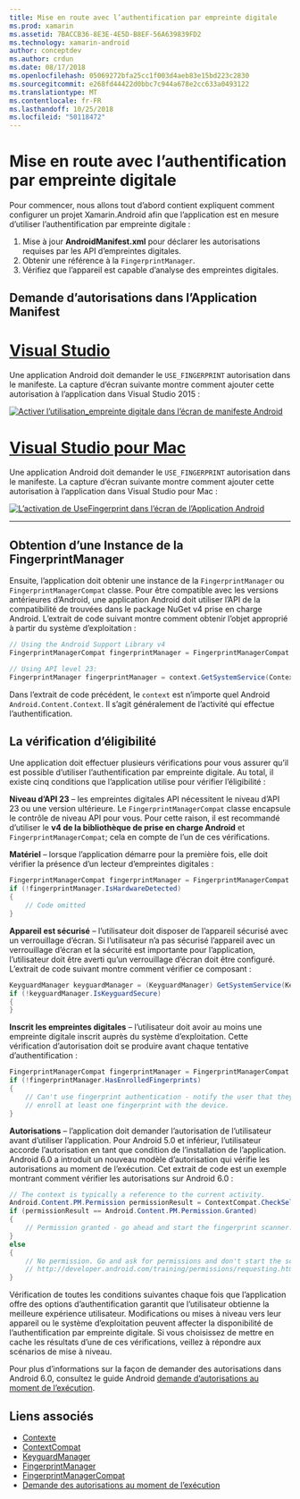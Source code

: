 ```yaml
---
title: Mise en route avec l’authentification par empreinte digitale
ms.prod: xamarin
ms.assetid: 7BACCB36-8E3E-4E5D-B8EF-56A639839FD2
ms.technology: xamarin-android
author: conceptdev
ms.author: crdun
ms.date: 08/17/2018
ms.openlocfilehash: 05069272bfa25cc1f003d4aeb83e15bd223c2830
ms.sourcegitcommit: e268fd44422d0bbc7c944a678e2cc633a0493122
ms.translationtype: MT
ms.contentlocale: fr-FR
ms.lasthandoff: 10/25/2018
ms.locfileid: "50118472"
---
```

# <a name="getting-started-with-fingerprint-authentication"></a>Mise en route avec l’authentification par empreinte digitale

Pour commencer, nous allons tout d’abord contient expliquent comment configurer un projet Xamarin.Android afin que l’application est en mesure d’utiliser l’authentification par empreinte digitale :

1. Mise à jour **AndroidManifest.xml** pour déclarer les autorisations requises par les API d’empreintes digitales.
2. Obtenir une référence à la `FingerprintManager`.
3. Vérifiez que l’appareil est capable d’analyse des empreintes digitales.

## <a name="requesting-permissions-in-the-application-manifest"></a>Demande d’autorisations dans l’Application Manifest

# <a name="visual-studiotabwindows"></a>[Visual Studio](#tab/windows)

Une application Android doit demander le `USE_FINGERPRINT` autorisation dans le manifeste. La capture d’écran suivante montre comment ajouter cette autorisation à l’application dans Visual Studio 2015 :

[![Activer l’utilisation\_empreinte digitale dans l’écran de manifeste Android](get-started-images/fingerprint-01-vs.png)](get-started-images/fingerprint-01-vs.png#lightbox) 

# <a name="visual-studio-for-mactabmacos"></a>[Visual Studio pour Mac](#tab/macos)

Une application Android doit demander le `USE_FINGERPRINT` autorisation dans le manifeste. La capture d’écran suivante montre comment ajouter cette autorisation à l’application dans Visual Studio pour Mac :

[![L’activation de UseFingerprint dans l’écran de l’Application Android](get-started-images/fingerprint-01-xs.png)](get-started-images/fingerprint-01-xs.png#lightbox) 

-----

## <a name="getting-an-instance-of-the-fingerprintmanager"></a>Obtention d’une Instance de la FingerprintManager

Ensuite, l’application doit obtenir une instance de la `FingerprintManager` ou `FingerprintManagerCompat` classe. Pour être compatible avec les versions antérieures d’Android, une application Android doit utiliser l’API de la compatibilité de trouvées dans le package NuGet v4 prise en charge Android. L’extrait de code suivant montre comment obtenir l’objet approprié à partir du système d’exploitation : 

```csharp
// Using the Android Support Library v4
FingerprintManagerCompat fingerprintManager = FingerprintManagerCompat.From(context);

// Using API level 23:
FingerprintManager fingerprintManager = context.GetSystemService(Context.FingerprintService) as FingerprintManager;
```  

Dans l’extrait de code précédent, le `context` est n’importe quel Android `Android.Content.Context`. Il s’agit généralement de l’activité qui effectue l’authentification.

## <a name="checking-for-eligibility"></a>La vérification d’éligibilité

Une application doit effectuer plusieurs vérifications pour vous assurer qu’il est possible d’utiliser l’authentification par empreinte digitale. Au total, il existe cinq conditions que l’application utilise pour vérifier l’éligibilité :  

**Niveau d’API 23** &ndash; les empreintes digitales API nécessitent le niveau d’API 23 ou une version ultérieure. Le `FingerprintManagerCompat` classe encapsule le contrôle de niveau API pour vous. Pour cette raison, il est recommandé d’utiliser le **v4 de la bibliothèque de prise en charge Android** et `FingerprintManagerCompat`; cela en compte de l’un de ces vérifications.

**Matériel** &ndash; lorsque l’application démarre pour la première fois, elle doit vérifier la présence d’un lecteur d’empreintes digitales :

```csharp
FingerprintManagerCompat fingerprintManager = FingerprintManagerCompat.From(context);
if (!fingerprintManager.IsHardwareDetected)
{
    // Code omitted
}
```

**Appareil est sécurisé** &ndash; l’utilisateur doit disposer de l’appareil sécurisé avec un verrouillage d’écran. Si l’utilisateur n’a pas sécurisé l’appareil avec un verrouillage d’écran et la sécurité est importante pour l’application, l’utilisateur doit être averti qu’un verrouillage d’écran doit être configuré. L’extrait de code suivant montre comment vérifier ce composant :

```csharp
KeyguardManager keyguardManager = (KeyguardManager) GetSystemService(KeyguardService);
if (!keyguardManager.IsKeyguardSecure)
{
}
```

**Inscrit les empreintes digitales** &ndash; l’utilisateur doit avoir au moins une empreinte digitale inscrit auprès du système d’exploitation. Cette vérification d’autorisation doit se produire avant chaque tentative d’authentification :

```csharp
FingerprintManagerCompat fingerprintManager = FingerprintManagerCompat.From(context);
if (!fingerprintManager.HasEnrolledFingerprints)
{
    // Can't use fingerprint authentication - notify the user that they need to
    // enroll at least one fingerprint with the device.
}
```

**Autorisations** &ndash; l’application doit demander l’autorisation de l’utilisateur avant d’utiliser l’application. Pour Android 5.0 et inférieur, l’utilisateur accorde l’autorisation en tant que condition de l’installation de l’application. Android 6.0 a introduit un nouveau modèle d’autorisation qui vérifie les autorisations au moment de l’exécution. Cet extrait de code est un exemple montrant comment vérifier les autorisations sur Android 6.0 :

```csharp
// The context is typically a reference to the current activity.
Android.Content.PM.Permission permissionResult = ContextCompat.CheckSelfPermission(context, Manifest.Permission.UseFingerprint);
if (permissionResult == Android.Content.PM.Permission.Granted)
{
    // Permission granted - go ahead and start the fingerprint scanner.
}
else
{
    // No permission. Go and ask for permissions and don't start the scanner. See
    // http://developer.android.com/training/permissions/requesting.html
}
```

Vérification de toutes les conditions suivantes chaque fois que l’application offre des options d’authentification garantit que l’utilisateur obtienne la meilleure expérience utilisateur. Modifications ou mises à niveau vers leur appareil ou le système d’exploitation peuvent affecter la disponibilité de l’authentification par empreinte digitale. Si vous choisissez de mettre en cache les résultats d’une de ces vérifications, veillez à répondre aux scénarios de mise à niveau.

Pour plus d’informations sur la façon de demander des autorisations dans Android 6.0, consultez le guide Android [demande d’autorisations au moment de l’exécution](http://developer.android.com/training/permissions/requesting.html).

## <a name="related-links"></a>Liens associés

- [Contexte](https://developer.xamarin.com/api/type/Android.Content.Context/)
- [ContextCompat](https://developer.xamarin.com/api/type/Android.Support.V4.Content.ContextCompat/)
- [KeyguardManager](https://developer.xamarin.com/api/type/Android.App.KeyguardManager/)
- [FingerprintManager](http://developer.android.com/reference/android/hardware/fingerprint/FingerprintManager.html)
- [FingerprintManagerCompat](http://developer.android.com/reference/android/support/v4/hardware/fingerprint/FingerprintManagerCompat.html)
- [Demande des autorisations au moment de l’exécution](http://developer.android.com/training/permissions/requesting.html)
